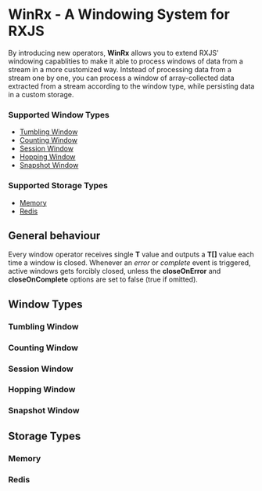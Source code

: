 # WinRx - A Windowing System for RXJS

By introducing new operators, **WinRx** allows you to extend RXJS' windowing capablities to make it able to process windows of data from a stream in a more customized way. Intstead of processing data from a stream one by one, you can process a window of array-collected data extracted from a stream according to the window type, while persisting data in a custom storage.
### Supported Window Types
- [Tumbling Window](#tumbling-window)
- [Counting Window](#counting-window)
- [Session Window](#session-window)
- [Hopping Window](#hopping-window)
- [Snapshot Window](#snapshot-window)

### Supported Storage Types
- [Memory](#memory)
- [Redis](#redis)

## General behaviour
Every window operator receives single **T** value and outputs a **T[]** value each time a window is closed. Whenever an *error* or *complete* event is triggered, active windows gets forcibly closed, unless the **closeOnError** and **closeOnComplete** options are set to false (true if omitted).

## Window Types
### Tumbling Window

### Counting Window

### Session Window

### Hopping Window

### Snapshot Window

## Storage Types

### Memory

### Redis